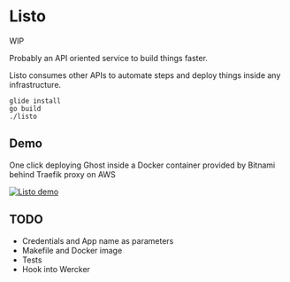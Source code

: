 # Listo

WIP

Probably an API oriented service to build things faster.

Listo consumes other APIs to automate steps and deploy things inside any infrastructure.

```
glide install
go build
./listo
```

## Demo

One click deploying Ghost inside a Docker container provided by Bitnami behind Traefik proxy on AWS

[![Listo demo](https://img.youtube.com/vi/vD9ogm1qBx8/0.jpg)](https://www.youtube.com/watch?v=vD9ogm1qBx8)

## TODO

- Credentials and App name as parameters
- Makefile and Docker image
- Tests
- Hook into Wercker

